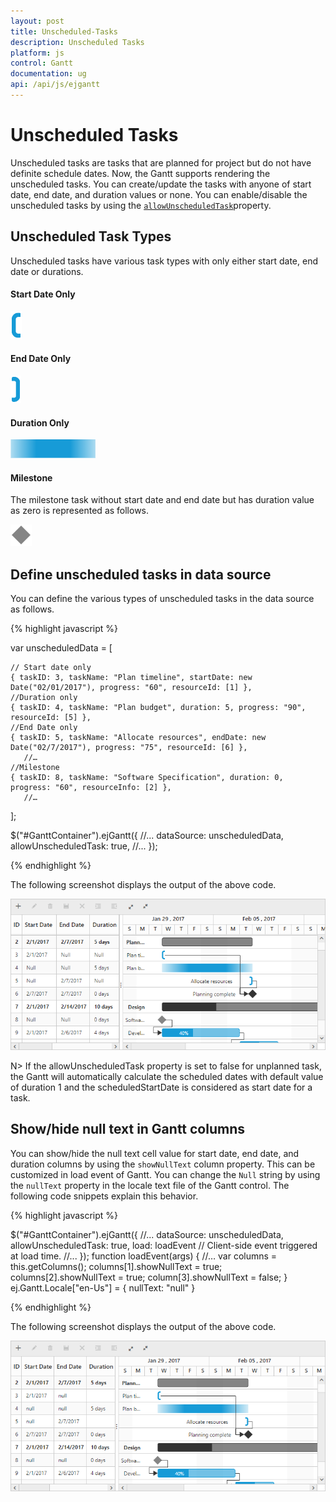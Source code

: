 ```yaml
---
layout: post
title: Unscheduled-Tasks
description: Unscheduled Tasks
platform: js
control: Gantt
documentation: ug
api: /api/js/ejgantt
---
```


# Unscheduled Tasks

Unscheduled tasks are tasks that are planned for project but do not have definite schedule dates.  Now, the Gantt supports rendering the unscheduled tasks. You can create/update the tasks with anyone of start date, end date, and duration values or none. You can enable/disable the unscheduled tasks by using the [`allowUnscheduledTask`](/api/js/ejgantt#members:allowUnscheduledTask)property.

## Unscheduled Task Types

Unscheduled tasks have various task types with only either start date, end date or durations.

#### Start Date Only

![](Unscheduled-Tasks_images/Start_Date_Only.png)

#### End Date Only

![](Unscheduled-Tasks_images/End_Date_Only.png)

#### Duration Only

![](Unscheduled-Tasks_images/Duration_Only.png)

#### Milestone

The milestone task without start date and end date but has duration value as zero is represented as follows.

![](Unscheduled-Tasks_images/Milestone.png)

## Define unscheduled tasks in data source

You can define the various types of unscheduled tasks in the data source as follows.

{% highlight javascript %}

var unscheduledData = [

    // Start date only
    { taskID: 3, taskName: "Plan timeline", startDate: new Date("02/01/2017"), progress: "60", resourceId: [1] },
    //Duration only
    { taskID: 4, taskName: "Plan budget", duration: 5, progress: "90", resourceId: [5] },
    //End Date only
    { taskID: 5, taskName: "Allocate resources", endDate: new Date("02/7/2017"), progress: "75", resourceId: [6] },
       //…
    //Milestone 
    { taskID: 8, taskName: "Software Specification", duration: 0, progress: "60", resourceInfo: [2] },
       //…        
];

$("#GanttContainer").ejGantt({
    //...
    dataSource: unscheduledData,
    allowUnscheduledTask: true,
    //...
});

{% endhighlight %}

The following screenshot displays the output of the above code. 

![](Unscheduled-Tasks_images/Image1.png)

N> If the allowUnscheduledTask property is set to false for unplanned task, the Gantt will automatically calculate the scheduled dates with default value of duration 1 and the scheduledStartDate is considered as start date for a task.

## Show/hide null text in Gantt columns

You can show/hide the null text cell value for start date, end date, and duration columns by using the `showNullText` column property. This can be customized in load event of Gantt. You can change the `Null` string by using the `nullText` property in the locale text file of the Gantt control. The following code snippets explain this behavior.

{% highlight javascript %}

$("#GanttContainer").ejGantt({
    //...
    dataSource: unscheduledData,
    allowUnscheduledTask: true,
    load: loadEvent  // Client-side event triggered at load time.
    //...
});
function loadEvent(args) {
   //…
   var columns = this.getColumns();
       columns[1].showNullText = true;
       columns[2].showNullText = true;
       column[3].showNullText = false;
}
ej.Gantt.Locale["en-Us"] = {
   nullText: "null"
}

{% endhighlight %}

The following screenshot displays the output of the above code. 

![](Unscheduled-Tasks_images/Image2.png)
